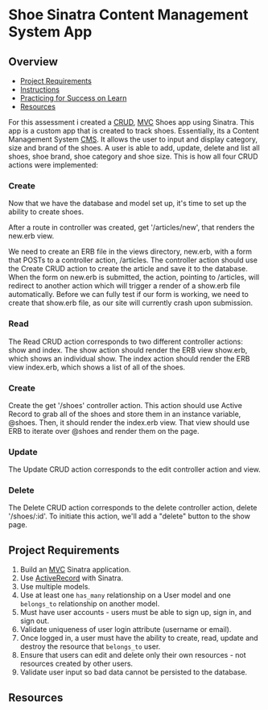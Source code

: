 # Shoe Sinatra Content Management System App

## Overview


- [Project Requirements](#requirements)
- [Instructions](#instructions)
- [Practicing for Success on Learn](#success)
- [Resources](#resources)

For this assessment i created a [CRUD], [MVC] Shoes app using Sinatra. This app is a custom app that is created to track shoes. Essentially, its a Content Management System [CMS]. 
It allows the user to input and display category, size and brand of the shoes. A user is able to add, update, delete and list all shoes, shoe brand, shoe category and shoe size.
This is how all four CRUD actions were implemented: 

### Create
Now that we have the database and model set up, it's time to set up the ability to create shoes.

After a route in controller was created, get '/articles/new', that renders the new.erb view.

We need to create an ERB file in the views directory, new.erb, with a form that POSTs to a controller action, /articles. The controller action should use the Create CRUD action to create the article and save it to the database. When the form on new.erb is submitted, the action, pointing to /articles, will redirect to another action which will trigger a render of a show.erb file automatically. Before we can fully test if our form is working, we need to create that show.erb file, as our site will currently crash upon submission.

### Read
The Read CRUD action corresponds to two different controller actions: show and index. The show action should render the ERB view show.erb, which shows an individual show. The index action should render the ERB view index.erb, which shows a list of all of the shoes.

### Create
Create the get '/shoes' controller action. This action should use Active Record to grab all of the shoes and store them in an instance variable, @shoes. Then, it should render the index.erb view. That view should use ERB to iterate over @shoes and render them on the page.

### Update
The Update CRUD action corresponds to the edit controller action and view.

### Delete
The Delete CRUD action corresponds to the delete controller action, delete '/shoes/:id'. To initiate this action, we'll add a "delete" button to the show page. 

## <a id="requirements">Project Requirements</a>

1. Build an [MVC] Sinatra application.
2. Use [ActiveRecord] with Sinatra.
3. Use multiple models.
4. Use at least one `has_many` relationship on a User model and one `belongs_to` relationship on another model.
5. Must have user accounts - users must be able to sign up, sign in, and sign out.
6. Validate uniqueness of user login attribute (username or email).
7. Once logged in, a user must have the ability to create, read, update and destroy the resource that `belongs_to` user.
8. Ensure that users can edit and delete only their own resources - not resources created by other users.
9. Validate user input so bad data cannot be persisted to the database.


## <a id="resources">Resources</a>
[CRUD]: https://learn.co/tracks/full-stack-web-development-v6/orms-and-activerecord/activerecord/activerecord-crud-lab
[CMS]: http://www.businessdictionary.com/definition/content-management-system-CMS.html
[technical interviews]: https://www.brightnetwork.co.uk/career-path-guides/technology-it-software-development/five-ways-stand-out-your-technology/what-expect-technical-interview/
[MVC]: https://learn.co/tracks/full-stack-web-development-v6/sinatra/mvc-and-forms/intro-to-mvc
[section lead]: http://help.learn.co/instructional-support/receiving-course-support/who-are-the-section-leads
[Golf Club Organizer]: https://github.com/learn-co-curriculum/example-sinatra-assessment
[Todo List]: http://todomvc.com
[Fill out this checklist.]: https://docs.google.com/forms/d/e/1FAIpQLSdIrS7g6y_B4dAY7HGS4yAndg9bfHuw7GmsiwA6MQXXqNrDjA/viewform?entry.237262577&entry.835010005&entry.301147721
[ActiveRecord]: https://learn.co/tracks/full-stack-web-development-v6/sinatra/activerecord/activerecord-setup-in-sinatra
[slack]: https://learn-co.slack.com
[section lead]: http://help.learn.co/instructional-support/receiving-course-support/who-are-the-section-leads
[messages]: https://github.com/SFEley/sinatra-flash
[spec.md]: https://github.com/learn-co-students/sinatra-cms-app-assessment-v-000/blob/master/spec.md
[license]: https://opensource.org/licenses/MIT
[study groups]: https://learn.co/study-groups
[project support sessions]: https://theflatironschool.typeform.com/to/B9BrgH
[Example Domain - Golf Club Organizer]: https://github.com/learn-co-curriculum/example-sinatra-assessment
[RESTful Routing]: https://learn.co/tracks/full-stack-web-development-v6/sinatra/activerecord/sinatra-restful-routes
[Securing Passwords in Sinatra]: https://learn.co/tracks/full-stack-web-development-v6/sinatra/activerecord/securing-passwords-in-sinatra
[Mechanics of Sessions]: https://learn.co/tracks/full-stack-web-development-v6/sinatra/sessions/mechanics-of-sessions
[Video: Sinatra app from scratch]: https://learn.co/tracks/full-stack-web-development-v6/sinatra/activerecord/video-review-authentication

